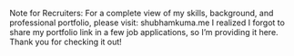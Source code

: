 Note for Recruiters:
For a complete view of my skills, background, and professional portfolio, please visit: shubhamkuma.me
I realized I forgot to share my portfolio link in a few job applications, so I’m providing it here. Thank you for checking it out!
